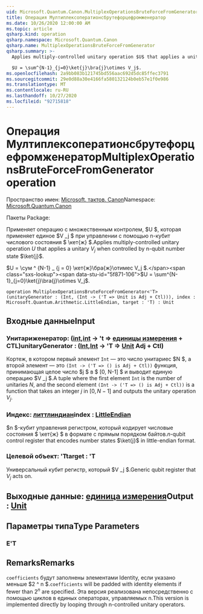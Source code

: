 ```yaml
---
uid: Microsoft.Quantum.Canon.MultiplexOperationsBruteForceFromGenerator
title: Операция Мултиплексоператионсбрутефорцефромженератор
ms.date: 10/26/2020 12:00:00 AM
ms.topic: article
qsharp.kind: operation
qsharp.namespace: Microsoft.Quantum.Canon
qsharp.name: MultiplexOperationsBruteForceFromGenerator
qsharp.summary: >-
  Applies multiply-controlled unitary operation $U$ that applies a unitary $V_j$ when controlled by n-qubit number state $\ket{j}$.

  $U = \sum^{N-1}_{j=0}\ket{j}\bra{j}\otimes V_j$.
ms.openlocfilehash: 2a9bb083b121745bd556aac692d5dc85ffec3791
ms.sourcegitcommit: 29e0d88a30e4166fa580132124b0eb57e1f0e986
ms.translationtype: MT
ms.contentlocale: ru-RU
ms.lasthandoff: 10/27/2020
ms.locfileid: "92715818"
---
```

# <a name="multiplexoperationsbruteforcefromgenerator-operation"></a><span data-ttu-id="5f871-102">Операция Мултиплексоператионсбрутефорцефромженератор</span><span class="sxs-lookup"><span data-stu-id="5f871-102">MultiplexOperationsBruteForceFromGenerator operation</span></span>

<span data-ttu-id="5f871-103">Пространство имен: [Microsoft. тактов. Canon](xref:Microsoft.Quantum.Canon)</span><span class="sxs-lookup"><span data-stu-id="5f871-103">Namespace: [Microsoft.Quantum.Canon](xref:Microsoft.Quantum.Canon)</span></span>

<span data-ttu-id="5f871-104">Пакеты [](https://nuget.org/packages/)</span><span class="sxs-lookup"><span data-stu-id="5f871-104">Package: [](https://nuget.org/packages/)</span></span>


<span data-ttu-id="5f871-105">Применяет операцию с множественным контролем, $U $, которая применяет единое $V _j $ при управлении с помощью n-кубит числового состояния $ \кет{ж} $.</span><span class="sxs-lookup"><span data-stu-id="5f871-105">Applies multiply-controlled unitary operation $U$ that applies a unitary $V_j$ when controlled by n-qubit number state $\ket{j}$.</span></span>

<span data-ttu-id="5f871-106">$U = \сум ^ {N-1} _ {j = 0} \кет{ж}\бра{ж}\отимес V_j $.</span><span class="sxs-lookup"><span data-stu-id="5f871-106">$U = \sum^{N-1}_{j=0}\ket{j}\bra{j}\otimes V_j$.</span></span>

```qsharp
operation MultiplexOperationsBruteForceFromGenerator<'T> (unitaryGenerator : (Int, (Int -> ('T => Unit is Adj + Ctl))), index : Microsoft.Quantum.Arithmetic.LittleEndian, target : 'T) : Unit
```


## <a name="input"></a><span data-ttu-id="5f871-107">Входные данные</span><span class="sxs-lookup"><span data-stu-id="5f871-107">Input</span></span>

### <a name="unitarygenerator--intint---t--unit-adj--ctl"></a><span data-ttu-id="5f871-108">Унитариженератор: ([int](xref:microsoft.quantum.lang-ref.int),[int](xref:microsoft.quantum.lang-ref.int) -> 't => [единицы измерения](xref:microsoft.quantum.lang-ref.unit) + CTL)</span><span class="sxs-lookup"><span data-stu-id="5f871-108">unitaryGenerator : ([Int](xref:microsoft.quantum.lang-ref.int),[Int](xref:microsoft.quantum.lang-ref.int) -> 'T => [Unit](xref:microsoft.quantum.lang-ref.unit) Adj + Ctl)</span></span>

<span data-ttu-id="5f871-109">Кортеж, в котором первый элемент `Int` — это число унитариес $N $, а второй элемент — это `(Int -> ('T => () is Adj + Ctl))` функция, принимающая целое число $j $ в $ [0, N-1] $ и выводит единую операцию $V _j $.</span><span class="sxs-lookup"><span data-stu-id="5f871-109">A tuple where the first element `Int` is the number of unitaries $N$, and the second element `(Int -> ('T => () is Adj + Ctl))` is a function that takes an integer $j$ in $[0,N-1]$ and outputs the unitary operation $V_j$.</span></span>


### <a name="index--littleendian"></a><span data-ttu-id="5f871-110">Индекс: [литтлиндиан](xref:Microsoft.Quantum.Arithmetic.LittleEndian)</span><span class="sxs-lookup"><span data-stu-id="5f871-110">index : [LittleEndian](xref:Microsoft.Quantum.Arithmetic.LittleEndian)</span></span>

<span data-ttu-id="5f871-111">$n $-кубит управления регистром, который кодирует числовые состояния $ \кет{ж} $ в формате с прямым порядком байтов.</span><span class="sxs-lookup"><span data-stu-id="5f871-111">$n$-qubit control register that encodes number states $\ket{j}$ in little-endian format.</span></span>


### <a name="target--t"></a><span data-ttu-id="5f871-112">Целевой объект: 'T</span><span class="sxs-lookup"><span data-stu-id="5f871-112">target : 'T</span></span>

<span data-ttu-id="5f871-113">Универсальный кубит регистр, который $V _j $.</span><span class="sxs-lookup"><span data-stu-id="5f871-113">Generic qubit register that $V_j$ acts on.</span></span>



## <a name="output--unit"></a><span data-ttu-id="5f871-114">Выходные данные: [единица измерения](xref:microsoft.quantum.lang-ref.unit)</span><span class="sxs-lookup"><span data-stu-id="5f871-114">Output : [Unit](xref:microsoft.quantum.lang-ref.unit)</span></span>



## <a name="type-parameters"></a><span data-ttu-id="5f871-115">Параметры типа</span><span class="sxs-lookup"><span data-stu-id="5f871-115">Type Parameters</span></span>

### <a name="t"></a><span data-ttu-id="5f871-116">Е</span><span class="sxs-lookup"><span data-stu-id="5f871-116">'T</span></span>



## <a name="remarks"></a><span data-ttu-id="5f871-117">Remarks</span><span class="sxs-lookup"><span data-stu-id="5f871-117">Remarks</span></span>

<span data-ttu-id="5f871-118">`coefficients` будут заполнены элементами Identity, если указано меньше $2 ^ n $.</span><span class="sxs-lookup"><span data-stu-id="5f871-118">`coefficients` will be padded with identity elements if fewer than $2^n$ are specified.</span></span> <span data-ttu-id="5f871-119">Эта версия реализована непосредственно с помощью циклов в единых операторах, управляемых n.</span><span class="sxs-lookup"><span data-stu-id="5f871-119">This version is implemented directly by looping through n-controlled unitary operators.</span></span>